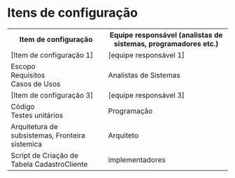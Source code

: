 # Itens de configuração

<table>
<tr><th>Item de configuração</th><th>Equipe responsável (analistas de sistemas, programadores etc.)</th></tr>
<tr><td>[Item de configuração 1]</td><td>[equipe responsável 1]</td></tr>
<tr><td>Escopo<br>Requisitos<br>Casos de Usos<br></td><td>Analistas de Sistemas</td></tr>
<tr><td>[Item de configuração 3]</td><td>[equipe responsável 3]</td></tr>
<tr><td>Código<br>Testes unitários<br></td><td>Programação</td></tr>
<tr><td>Arquitetura de subsistemas, Fronteira sistemica</td><td>Arquiteto</td></tr>
<tr><td>Script de Criação de Tabela CadastroCliente</td><td>implementadores</td></tr>
</table>
